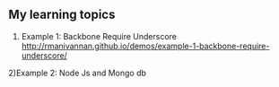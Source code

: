## My learning topics

1) Example 1: Backbone Require Underscore  
http://rmanivannan.github.io/demos/example-1-backbone-require-underscore/

2)Example 2: Node Js and Mongo db